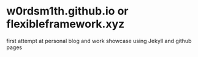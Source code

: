 # w0rdsm1th.github.io or flexibleframework.xyz
first attempt at personal blog and work showcase using Jekyll and github pages
